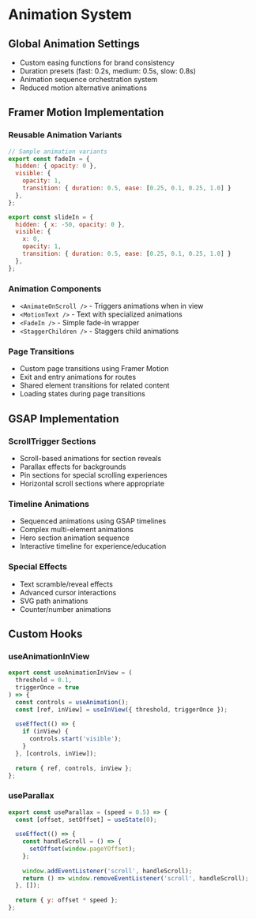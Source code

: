 # Animation System

## Global Animation Settings
- Custom easing functions for brand consistency
- Duration presets (fast: 0.2s, medium: 0.5s, slow: 0.8s)
- Animation sequence orchestration system
- Reduced motion alternative animations

## Framer Motion Implementation
### Reusable Animation Variants
```javascript
// Sample animation variants
export const fadeIn = {
  hidden: { opacity: 0 },
  visible: { 
    opacity: 1, 
    transition: { duration: 0.5, ease: [0.25, 0.1, 0.25, 1.0] } 
  },
};

export const slideIn = {
  hidden: { x: -50, opacity: 0 },
  visible: { 
    x: 0, 
    opacity: 1, 
    transition: { duration: 0.5, ease: [0.25, 0.1, 0.25, 1.0] } 
  },
};
```

### Animation Components
- `<AnimateOnScroll />` - Triggers animations when in view
- `<MotionText />` - Text with specialized animations
- `<FadeIn />` - Simple fade-in wrapper
- `<StaggerChildren />` - Staggers child animations

### Page Transitions
- Custom page transitions using Framer Motion
- Exit and entry animations for routes
- Shared element transitions for related content
- Loading states during page transitions

## GSAP Implementation
### ScrollTrigger Sections
- Scroll-based animations for section reveals
- Parallax effects for backgrounds
- Pin sections for special scrolling experiences
- Horizontal scroll sections where appropriate

### Timeline Animations
- Sequenced animations using GSAP timelines
- Complex multi-element animations
- Hero section animation sequence
- Interactive timeline for experience/education

### Special Effects
- Text scramble/reveal effects
- Advanced cursor interactions
- SVG path animations
- Counter/number animations

## Custom Hooks
### useAnimationInView
```javascript
export const useAnimationInView = (
  threshold = 0.1,
  triggerOnce = true
) => {
  const controls = useAnimation();
  const [ref, inView] = useInView({ threshold, triggerOnce });
  
  useEffect(() => {
    if (inView) {
      controls.start('visible');
    }
  }, [controls, inView]);
  
  return { ref, controls, inView };
};
```

### useParallax
```javascript
export const useParallax = (speed = 0.5) => {
  const [offset, setOffset] = useState(0);
  
  useEffect(() => {
    const handleScroll = () => {
      setOffset(window.pageYOffset);
    };
    
    window.addEventListener('scroll', handleScroll);
    return () => window.removeEventListener('scroll', handleScroll);
  }, []);
  
  return { y: offset * speed };
};

